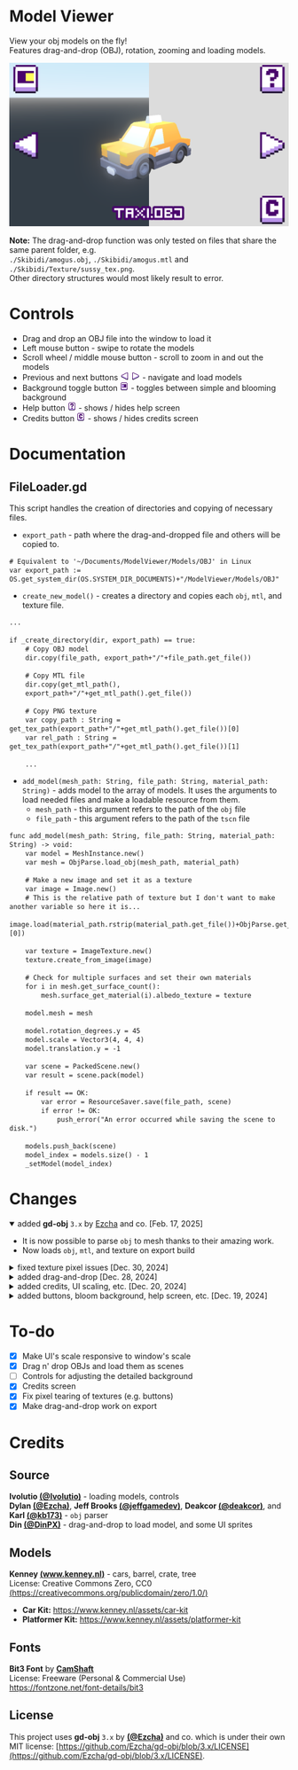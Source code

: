 # Model Viewer
View your obj models on the fly!  
Features drag-and-drop (OBJ), rotation, zooming and loading models.

![app detailed and simple preview](/model_viewer_preview.png)

**Note:** The drag-and-drop function was only tested on files that share the same parent folder, e.g.  
`./Skibidi/amogus.obj`, `./Skibidi/amogus.mtl` and `./Skibidi/Texture/sussy_tex.png`.  
Other directory structures would most likely result to error.

# Controls
- Drag and drop an OBJ file into the window to load it
- Left mouse button - swipe to rotate the models
- Scroll wheel / middle mouse button - scroll to zoom in and out the models
- Previous and next buttons ![previous button sprite](/Assets/Images/prev_btn.png) ![next button sprite](/Assets/Images/next_btn.png) - navigate and load models
- Background toggle button ![toggle background button sprite](/Assets/Images/turn_off_btn.png) - toggles between simple and blooming background
- Help button ![help toggle button sprite](/Assets/Images/help_btn.png) - shows / hides help screen
- Credits button ![credits toggle button sprite](/Assets/Images/credits_btn.png) - shows / hides credits screen

# Documentation
## FileLoader.gd
This script handles the creation of directories and copying of necessary files.  

- `export_path` - path where the drag-and-dropped file and others will be copied to.
```gdscript
# Equivalent to '~/Documents/ModelViewer/Models/OBJ' in Linux
var export_path := OS.get_system_dir(OS.SYSTEM_DIR_DOCUMENTS)+"/ModelViewer/Models/OBJ"
```  

- `create_new_model()` - creates a directory and copies each `obj`, `mtl`, and texture file.
```gdscript
...

if _create_directory(dir, export_path) == true:
    # Copy OBJ model
    dir.copy(file_path, export_path+"/"+file_path.get_file())

    # Copy MTL file
    dir.copy(get_mtl_path(), 
    export_path+"/"+get_mtl_path().get_file())

    # Copy PNG texture
    var copy_path : String = get_tex_path(export_path+"/"+get_mtl_path().get_file())[0]
    var rel_path : String = get_tex_path(export_path+"/"+get_mtl_path().get_file())[1]

    ...
```  

- `add_model(mesh_path: String, file_path: String, material_path: String)` - adds model to the array of models. It uses the arguments to load needed files and make a loadable resource from them.
    - `mesh_path` - this argument refers to the path of the `obj` file
    - `file_path` - this argument refers to the path of the `tscn` file
```gdscript
func add_model(mesh_path: String, file_path: String, material_path: String) -> void:
	var model = MeshInstance.new()
	var mesh = ObjParse.load_obj(mesh_path, material_path)

	# Make a new image and set it as a texture
	var image = Image.new()
	# This is the relative path of texture but I don't want to make another variable so here it is...
    image.load(material_path.rstrip(material_path.get_file())+ObjParse.get_mtl_tex_paths(material_path)[0])

	var texture = ImageTexture.new()
	texture.create_from_image(image)

	# Check for multiple surfaces and set their own materials
	for i in mesh.get_surface_count():
		mesh.surface_get_material(i).albedo_texture = texture

	model.mesh = mesh

	model.rotation_degrees.y = 45
	model.scale = Vector3(4, 4, 4)
	model.translation.y = -1

	var scene = PackedScene.new()
	var result = scene.pack(model)

	if result == OK:
		var error = ResourceSaver.save(file_path, scene)
		if error != OK:
			push_error("An error occurred while saving the scene to disk.")

	models.push_back(scene)
	model_index = models.size() - 1
	_setModel(model_index)
```

# Changes

<details open>
<summary>added <b>gd-obj</b> <code>3.x</code> by <a href="https://github.com/Ezcha" target="_blank">Ezcha</a> and co. [Feb. 17, 2025]</summary>

- It is now possible to parse `obj` to mesh thanks to their amazing work.
- Now loads `obj`, `mtl`, and texture on export build

</details>

<details>
<summary>fixed texture pixel issues [Dec. 30, 2024]</summary>
<h3>UI</h3>

- Uses `GPU Pixel Snap` to show pixels properly
    - Enabled `rendering/2d/snapping/use_gpu_pixel_snap`

</details>

<details>
<summary>added drag-and-drop [Dec. 28, 2024]</summary>
<h3>Feature</h3>

- Added drag-and-drop functionality
- Loads a single dropped file
- Generates a new MeshInstance and adds it to the `models`
- Loads OBJ's MTL and TEX on load

</details>

<details>
<summary>added credits, UI scaling, etc. [Dec. 20, 2024]</summary>
<h3>UI</h3>

- Fixed UI scaling to be responsive to window's size
- Changed UI's default scale to 2x
    - In order to be clear on smaller window sizes
- Added credits screen of the authors and assets
- Changed the toggle background button's sprites
    - In order to take less space visually

</details>

<details>
<summary>added buttons, bloom background, help screen, etc. [Dec. 19, 2024]</summary>
<h3>UI</h3>

- Fixed buttons' positions when scaling the window
- Added more buttons (e.g. background and help toggle)
- Added sprites for buttons
- Added text to show model's filename
- Added a detailed background with bloom to test models with lightings
- Used Bit3 font for texts

<h3>Models</h3>

- Removed models from initial fork due to the rights

<h3>Code</h3>

- Added/cleaned some lines of code

</details>

# To-do
- [x] Make UI's scale responsive to window's scale
- [x] Drag n' drop OBJs and load them as scenes
- [ ] Controls for adjusting the detailed background
- [x] Credits screen
- [x] Fix pixel tearing of textures (e.g. buttons)
- [x] Make drag-and-drop work on export

# Credits
## Source
**Ivolutio [(@Ivolutio)](https://github.com/Ivolutio)** - loading models, controls  
**Dylan [(@Ezcha)](https://github.com/Ezcha)**, **Jeff Brooks [(@jeffgamedev)](https://github.com/jeffgamedev)**, **Deakcor [(@deakcor)](https://github.com/deakcor)**, and **Karl [(@kb173)](https://github.com/kb173)** - `obj` parser  
**Din [(@DinPX)](https://github.com/DinPX)** - drag-and-drop to load model, and some UI sprites

## Models
**Kenney [(www.kenney.nl)](https://www.kenney.nl)** - cars, barrel, crate, tree  
License: Creative Commons Zero, CC0 [(https://creativecommons.org/publicdomain/zero/1.0/)](https://creativecommons.org/publicdomain/zero/1.0/)
- **Car Kit:** <https://www.kenney.nl/assets/car-kit>
- **Platformer Kit:** <https://www.kenney.nl/assets/platformer-kit>

## Fonts
**Bit3 Font** by **[CamShaft](https://www.fontsc.com/font/designer/camshaft)**  
License: Freeware (Personal & Commercial Use)  
<https://fontzone.net/font-details/bit3>

## License
This project uses **gd-obj** `3.x` by **[(@Ezcha)](https://github.com/Ezcha)** and co. which is under their own MIT license: [https://github.com/Ezcha/gd-obj/blob/3.x/LICENSE](https://github.com/Ezcha/gd-obj/blob/3.x/LICENSE).